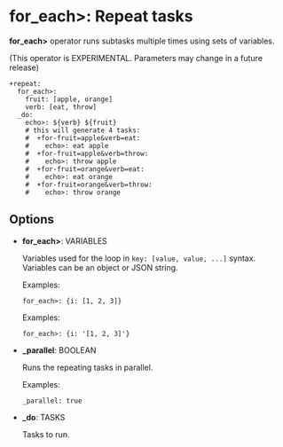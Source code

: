 # for_each>: Repeat tasks

**for_each>** operator runs subtasks multiple times using sets of variables.

(This operator is EXPERIMENTAL. Parameters may change in a future release)

    +repeat:
      for_each>:
        fruit: [apple, orange]
        verb: [eat, throw]
      _do:
        echo>: ${verb} ${fruit}
        # this will generate 4 tasks:
        #  +for-fruit=apple&verb=eat:
        #    echo>: eat apple
        #  +for-fruit=apple&verb=throw:
        #    echo>: throw apple
        #  +for-fruit=orange&verb=eat:
        #    echo>: eat orange
        #  +for-fruit=orange&verb=throw:
        #    echo>: throw orange

## Options

* **for_each>**: VARIABLES

  Variables used for the loop in ``key: [value, value, ...]`` syntax. Variables can be an object or JSON string.

  Examples:

  ```
  for_each>: {i: [1, 2, 3]}
  ```

  Examples:

  ```
  for_each>: {i: '[1, 2, 3]'}
  ```

* **\_parallel**: BOOLEAN

  Runs the repeating tasks in parallel.

  Examples:

  ```
  _parallel: true
  ```

* **\_do**: TASKS

  Tasks to run.

